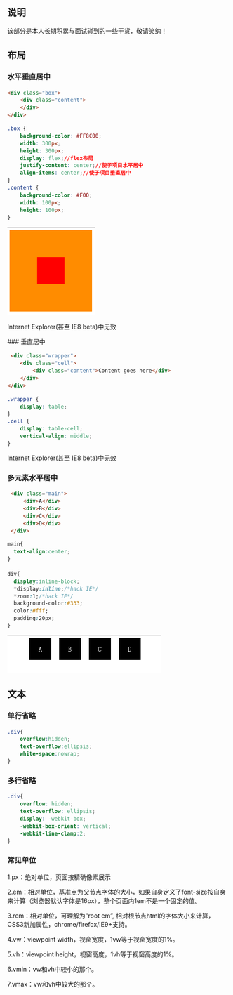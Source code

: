 ## 说明
该部分是本人长期积累与面试碰到的一些干货，敬请笑纳！

## 布局
### 水平垂直居中
```html
<div class="box">
    <div class="content">
    </div>
</div>
```
```css
.box {
    background-color: #FF8C00;
    width: 300px;
    height: 300px;
    display: flex;//flex布局
    justify-content: center;//使子项目水平居中
    align-items: center;//使子项目垂直居中
}
.content {
    background-color: #F00;
    width: 100px;
    height: 100px;
}
```
<img src="./img/center.png" style="height:200px;width:200px">  
<p class="warning">
Internet Explorer(甚至 IE8 beta)中无效
<p>  
### 垂直居中

```html
 <div class="wrapper">  
    <div class="cell">
        <div class="content">Content goes here</div>
    </div>
</div>  
```     
```css
.wrapper {
    display: table;
}
.cell {
    display: table-cell;
    vertical-align: middle;
}
```
<p class="warning">
Internet Explorer(甚至 IE8 beta)中无效
<p>   

### 多元素水平居中

```html
 <div class="main">
     <div>A</div>
     <div>B</div>
     <div>C</div>
     <div>D</div>
 </div>
```
```css
main{
  text-align:center;
}

div{
  display:inline-block;
  *display:inline;/*hack IE*/
  *zoom:1;/*hack IE*/
  background-color:#333;
  color:#fff;
  padding:20px;
}
```
<img src="./img/hr-center.png">

## 文本
### 单行省略
```css
.div{
    overflow:hidden;
    text-overflow:ellipsis;
    white-space:nowrap;
}
```
### 多行省略
```css
.div{
    overflow: hidden;
    text-overflow: ellipsis;
    display: -webkit-box;
    -webkit-box-orient: vertical;
    -webkit-line-clamp:2;
} 
```
### 常见单位
1.px：绝对单位，页面按精确像素展示

2.em：相对单位，基准点为父节点字体的大小，如果自身定义了font-size按自身来计算（浏览器默认字体是16px），整个页面内1em不是一个固定的值。

3.rem：相对单位，可理解为”root em”, 相对根节点html的字体大小来计算，CSS3新加属性，chrome/firefox/IE9+支持。

4.vw：viewpoint width，视窗宽度，1vw等于视窗宽度的1%。

5.vh：viewpoint height，视窗高度，1vh等于视窗高度的1%。

6.vmin：vw和vh中较小的那个。

7.vmax：vw和vh中较大的那个。